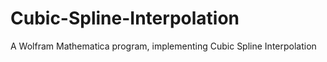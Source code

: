 # Cubic-Spline-Interpolation
A Wolfram Mathematica program, implementing Cubic Spline Interpolation
